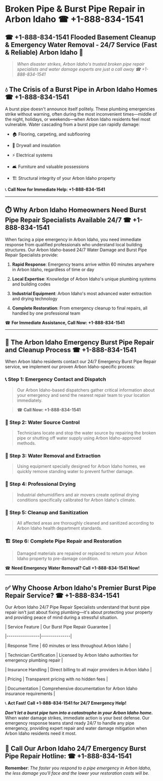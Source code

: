 # Broken Pipe & Burst Pipe Repair in Arbon Idaho ☎ +1-888-834-1541  
## ☎ +1-888-834-1541 Flooded Basement Cleanup & Emergency Water Removal - 24/7 Service (Fast & Reliable) Arbon Idaho 🚨  

> *When disaster strikes, Arbon Idaho's trusted broken pipe repair specialists and water damage experts are just a call away ☎ +1-888-834-1541*  

## 💧 The Crisis of a Burst Pipe in Arbon Idaho Homes ☎ +1-888-834-1541  

A burst pipe doesn't announce itself politely. These plumbing emergencies strike without warning, often during the most inconvenient times—middle of the night, holidays, or weekends—when Arbon Idaho residents feel most vulnerable. Water cascading from a burst pipe can rapidly damage:  

* 🏠 Flooring, carpeting, and subflooring  
* 🧱 Drywall and insulation  
* ⚡ Electrical systems  
* 🛋️ Furniture and valuable possessions  
* 🏗️ Structural integrity of your Arbon Idaho property  

📞 **Call Now for Immediate Help: +1-888-834-1541**  

---  

## ⏱️ Why Arbon Idaho Homeowners Need Burst Pipe Repair Specialists Available 24/7 ☎ +1-888-834-1541  

When facing a pipe emergency in Arbon Idaho, you need immediate response from qualified professionals who understand local building structures. Our Arbon Idaho-based 24/7 Water Damage and Burst Pipe Repair Specialists provide:  

1. **Rapid Response**: Emergency teams arrive within 60 minutes anywhere in Arbon Idaho, regardless of time or day  
2. **Local Expertise**: Knowledge of Arbon Idaho's unique plumbing systems and building codes  
3. **Industrial Equipment**: Arbon Idaho's most advanced water extraction and drying technology  
4. **Complete Restoration**: From emergency cleanup to final repairs, all handled by one professional team  

☎ **For Immediate Assistance, Call Now: +1-888-834-1541**  

---  

## 🔧 The Arbon Idaho Emergency Burst Pipe Repair and Cleanup Process ☎ +1-888-834-1541  

When Arbon Idaho residents contact our 24/7 Emergency Burst Pipe Repair service, we implement our proven Arbon Idaho-specific process:  

### 📞 Step 1: Emergency Contact and Dispatch  
> Our Arbon Idaho-based dispatchers gather critical information about your emergency and send the nearest repair team to your location immediately.  
> ☎ **Call Now: +1-888-834-1541**  

### 🚿 Step 2: Water Source Control  
> Technicians locate and stop the water source by repairing the broken pipe or shutting off water supply using Arbon Idaho-approved methods.  

### 🌊 Step 3: Water Removal and Extraction  
> Using equipment specially designed for Arbon Idaho homes, we quickly remove standing water to prevent further damage.  

### 💨 Step 4: Professional Drying  
> Industrial dehumidifiers and air movers create optimal drying conditions specifically calibrated for Arbon Idaho's climate.  

### 🧼 Step 5: Cleanup and Sanitization  
> All affected areas are thoroughly cleaned and sanitized according to Arbon Idaho health department standards.  

### 🏗️ Step 6: Complete Pipe Repair and Restoration  
> Damaged materials are repaired or replaced to return your Arbon Idaho property to pre-damage condition.  

☎ **Need Emergency Water Removal? Call +1-888-834-1541 Now!**  

---  

## ✅ Why Choose Arbon Idaho's Premier Burst Pipe Repair Service? ☎ +1-888-834-1541  

Our Arbon Idaho 24/7 Pipe Repair Specialists understand that burst pipe repair isn't just about fixing plumbing—it's about protecting your property and providing peace of mind during a stressful situation.  

| Service Feature | Our Burst Pipe Repair Guarantee |  
|-----------------|---------------|  
| Response Time | 60 minutes or less throughout Arbon Idaho |  
| Technician Certification | Licensed by Arbon Idaho authorities for emergency plumbing repair |  
| Insurance Handling | Direct billing to all major providers in Arbon Idaho |  
| Pricing | Transparent pricing with no hidden fees |  
| Documentation | Comprehensive documentation for Arbon Idaho insurance requirements |  

📞 **Act Fast! Call +1-888-834-1541 for 24/7 Emergency Help!**  

***Don't let a burst pipe turn into a catastrophe in your Arbon Idaho home.*** When water damage strikes, immediate action is your best defense. Our emergency response teams stand ready 24/7 to handle any pipe emergency, providing expert repair and water damage mitigation when Arbon Idaho residents need it most.  

## 📱 Call Our Arbon Idaho 24/7 Emergency Burst Pipe Repair Hotline: ☎ +1-888-834-1541  

**Remember**: *The faster you respond to a pipe emergency in Arbon Idaho, the less damage you'll face and the lower your restoration costs will be.*